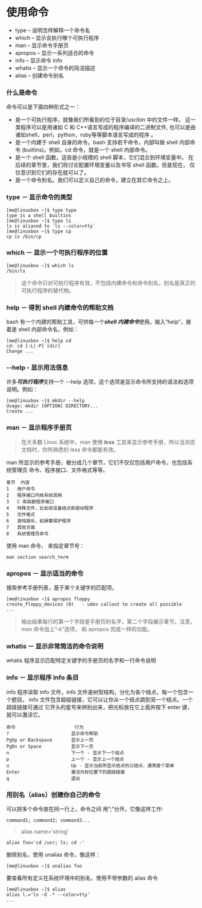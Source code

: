 # 使用命令

* type – 说明怎样解释一个命令名
* which – 显示会执行哪个可执行程序
* man – 显示命令手册页
* apropos – 显示一系列适合的命令
* info – 显示命令 info
* whatis – 显示一个命令的简洁描述
* alias – 创建命令别名

### 什么是命令

命令可以是下面四种形式之一：

* 是一个可执行程序，就像我们所看到的位于目录/usr/bin 中的文件一样。 这一类程序可以是用诸如 C 和 C++语言写成的程序编译的二进制文件, 也可以是由诸如shell，perl，python，ruby等等脚本语言写成的程序 。
* 是一个内建于 shell 自身的命令。bash 支持若干命令，内部叫做 shell 内部命令 (builtins)。例如，cd 命令，就是一个 shell 内部命令。
* 是一个 shell 函数。这些是小规模的 shell 脚本，它们混合到环境变量中。 在后续的章节里，我们将讨论配置环境变量以及书写 shell 函数。但是现在， 仅仅意识到它们的存在就可以了。
* 是一个命令别名。我们可以定义自己的命令，建立在其它命令之上。

### type － 显示命令的类型

    [me@linuxbox ~]$ type type
    type is a shell builtins
    [me@linuxbox ~]$ type ls
    ls is aliased to `ls --color=tty`
    [me@linuxbox ~]$ type cp
    cp is /bin/cp

### which － 显示一个可执行程序的位置

    [me@linuxbox ~]$ which ls
    /bin/ls

> 这个命令只对可执行程序有效，不包括内建命令和命令别名，别名是真正的可执行程序的替代物。

### help － 得到 shell 内建命令的帮助文档

bash 有一个内建的帮助工具，可供每一个***shell 内建命令***使用。输入“help”，接着是 shell 内部命令名。例如：

    [me@linuxbox ~]$ help cd
    cd: cd [-L|-P] [dir]
    Change ...

### --help - 显示用法信息

许多***可执行程序***支持一个 --help 选项，这个选项是显示命令所支持的语法和选项说明。例如：

    [me@linuxbox ~]$ mkdir --help
    Usage: mkdir [OPTION] DIRECTORY...
    Create ...

### man － 显示程序手册页

> 在大多数 Linux 系统中，man 使用 ***less*** 工具来显示参考手册，所以当浏览文档时，你所熟悉的 less 命令都能有效。

man 所显示的参考手册，被分成几个章节，它们不仅仅包括用户命令，也包括系统管理员 命令、程序接口、文件格式等等。

    章节 	内容
    1 	用户命令
    2 	程序接口内核系统调用
    3 	C 库函数程序接口
    4 	特殊文件，比如说设备结点和驱动程序
    5 	文件格式
    6 	游戏娱乐，如屏幕保护程序
    7 	其他方面
    8 	系统管理员命令

使用 man 命令， 来指定章节号：

    man section search_term

### apropos － 显示适当的命令

搜索参考手册列表，基于某个关键字的匹配项。

    [me@linuxbox ~]$ apropos floppy
    create_floppy_devices (8)   - udev callout to create all possible
    ...

> 输出结果每行的第一个字段是手册页的名字，第二个字段展示章节。注意，man 命令加上”-k”选项， 和 apropos 完成一样的功能。

### whatis － 显示非常简洁的命令说明

whatis 程序显示匹配特定关键字的手册页的名字和一行命令说明

### info － 显示程序 Info 条目

info 程序读取 info 文件，info 文件是树型结构，分化为各个结点，每一个包含一个题目。 info 文件包含超级链接，它可以让你从一个结点跳到另一个结点。一个超级链接可通过 它开头的星号来辨别出来，把光标放在它上面并按下 enter 键，就可以激活它。

    命令 	                    行为
    ? 	                    显示命令帮助
    PgUp or Backspace 	    显示上一页
    PgDn or Space 	        显示下一页
    n 	                    下一个 - 显示下一个结点
    p 	                    上一个 - 显示上一个结点
    u 	                    Up - 显示当前所显示结点的父结点，通常是个菜单
    Enter 	                激活光标位置下的超级链接
    q 	                    退出

### 用别名（alias）创建你自己的命令

可以把多个命令放在同一行上，命令之间 用”;”分开。它像这样工作:

    command1; command2; command3...

> alias name='string'

    alias foo='cd /usr; ls; cd -'

删除别名，使用 unalias 命令，像这样：

    [me@linuxbox ~]$ unalias foo

要查看所有定义在系统环境中的别名，使用不带参数的 alias 命令

    [me@linuxbox ~]$ alias
    alias l.='ls -d .* --color=tty'
    ...


